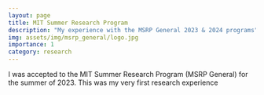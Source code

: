 ```yaml
---
layout: page
title: MIT Summer Research Program
description: "My experience with the MSRP General 2023 & 2024 programs"
img: assets/img/msrp_general/logo.jpg
importance: 1
category: research
---
```


I was accepted to the MIT Summer Research Program (MSRP General) for the summer of 2023.
This was my very first research experience

<br>
